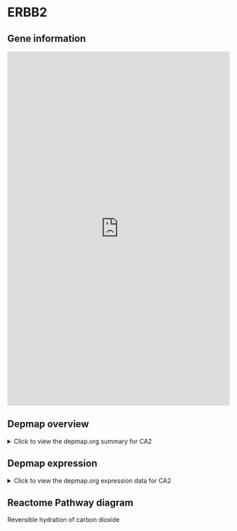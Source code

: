 <h1>ERBB2</h1>

<h2>Gene information</h2>
<iframe src="https://depmap.org/portal/gene/CA2?tab=about" style="border:none;width:100%;height:800px"></iframe>

<h2>Depmap overview</h2>
<details>
  <summary>Click to view the depmap.org summary for CA2</summary>
  <iframe src="https://depmap.org/portal/gene/CA2?tab=overview" style="border:none;width:100%;height:800px"></iframe>
</details>

<h2>Depmap expression</h2>
<details>
  <summary>Click to view the depmap.org expression data for CA2</summary>
  <iframe src="https://depmap.org/portal/gene/CA2?tab=characterization" style="border:none;width:100%;height:800px"></iframe>
</details>



<h2>Reactome Pathway diagram</h2>
Reversible hydration of carbon dioxide
<div id="diagramHolder"></div>

<script>
    //Creating the Reactome Diagram widget
    //Take into account a proxy needs to be set up in your server side pointing to www.reactome.org
    function onReactomeDiagramReady(){  //This function is automatically called when the widget code is ready to be used
        var diagram = Reactome.Diagram.create({
            "placeHolder" : "diagramHolder",
            "width" : 900,
            "height" : 500
        });

        //Initialising it to the "Hemostasis" pathway
        diagram.loadDiagram("R-HSA-1475029");

        //Adding different listeners

        diagram.onDiagramLoaded(function (loaded) {
            console.info("Loaded ", loaded);
            diagram.flagItems("BAD");
	    diagram.flagItems("Q92934");
            if (loaded == "R-HSA-1475029") diagram.selectItem("R-HSA-1475029");
        });

     }
</script>



